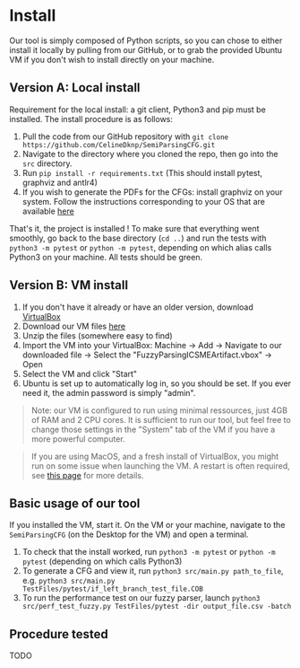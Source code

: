 # Install

Our tool is simply composed of Python scripts, so you can chose to either install it locally by pulling from our GitHub, or to grab the provided Ubuntu VM if you don't wish to install directly on your machine.

## Version A: Local install
Requirement for the local install: a git client, Python3 and pip must be installed. The install procedure is as follows:

1. Pull the code from our GitHub repository with `git clone https://github.com/CelineDknp/SemiParsingCFG.git`
2. Navigate to the directory where you cloned the repo, then go into the `src` directory.
3. Run `pip install -r requirements.txt` (This should install pytest, graphviz and antlr4)
4. If you wish to generate the PDFs for the CFGs: install graphviz on your system. Follow the instructions corresponding to your OS that are available [here](https://graphviz.org/download/)

That's it, the project is installed ! To make sure that everything went smoothly, go back to the base directory (`cd ..`) and run the tests with `python3 -m pytest` or `python -m pytest`, depending on which alias calls Python3 on your machine. All tests should be green.


## Version B: VM install

1. If you don't have it already or have an older version, download [VirtualBox](https://www.virtualbox.org/wiki/Downloads)
2. Download our VM files [here](https://zenodo.org/deposit/6806075)
3. Unzip the files (somewhere easy to find)
4. Import the VM into your VirtualBox: Machine -> Add -> Navigate to our downloaded file -> Select the "FuzzyParsingICSMEArtifact.vbox" -> Open
5. Select the VM and click "Start"
6. Ubuntu is set up to automatically log in, so you should be set. If you ever need it, the admin password is simply "admin".
>Note: our VM is configured to run using minimal ressources, just 4GB of RAM and 2 CPU cores. It is sufficient to run our tool, but feel free to change those settings in the "System" tab of the VM if you have a more powerful computer.

>If you are using MacOS, and a fresh install of VirtualBox, you might run on some issue when launching the VM. A restart is often required, see [this page](https://www.howtogeek.com/658047/how-to-fix-virtualboxs-%E2%80%9Ckernel-driver-not-installed-rc-1908-error/) for more details.

## Basic usage of our tool

If you installed the VM, start it. On the VM or your machine, navigate to the `SemiParsingCFG` (on the Desktop for the VM) and open a terminal.

1. To check that the install worked, run `python3 -m pytest` or `python -m pytest` (depending on which calls Python3)
2. To generate a CFG and view it, run `python3 src/main.py path_to_file`, e.g. `python3 src/main.py TestFiles/pytest/if_left_branch_test_file.COB`
3. To run the performance test on our fuzzy parser, launch `python3 src/perf_test_fuzzy.py TestFiles/pytest -dir output_file.csv -batch`

## Procedure tested
TODO
